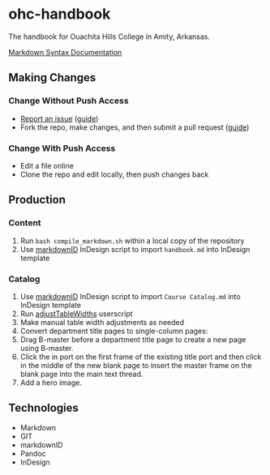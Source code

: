 # ohc-handbook

The handbook for Ouachita Hills College in Amity, Arkansas.

[Markdown Syntax Documentation](http://daringfireball.net/projects/markdown/syntax)

## Making Changes

### Change Without Push Access

* [Report an issue](https://github.com/Narthur/ohc-handbook/issues) ([guide](https://guides.github.com/features/issues/))
* Fork the repo, make changes, and then submit a pull request ([guide](https://guides.github.com/activities/forking/))

### Change With Push Access

* Edit a file online
* Clone the repo and edit locally, then push changes back

## Production

### Content

1. Run `bash compile_markdown.sh` within a local copy of the repository
2. Use [markdownID](http://www.jongware.com/markdownid.html) InDesign script to import `handbook.md` into InDesign template

### Catalog

1. Use [markdownID](http://www.jongware.com/markdownid.html) InDesign script to import `Course Catalog.md` into InDesign template
2. Run [adjustTableWidths](https://gist.github.com/Narthur/ab7ae5fcc6a723e8bf6f) userscript
3. Make manual table width adjustments as needed
4. Convert department title pages to single-column pages:
  1. Drag B-master before a department title page to create a new page using B-master.
  2. Click the in port on the first frame of the existing title port and then click in the middle of the new blank page to insert the master frame on the blank page into the main text thread.
  3. Add a hero image.

## Technologies

* Markdown
* GIT
* markdownID
* Pandoc
* InDesign
